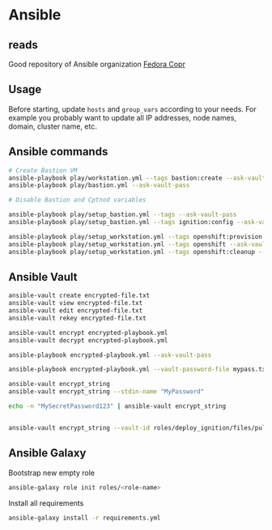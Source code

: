 # Ansible

## reads

Good repository of Ansible organization [Fedora Copr](https://github.com/devnullcake/ansible-role-copr-repository)

## Usage

Before starting, update `hosts` and `group_vars` according to your needs. For example you probably want to update all IP addresses, node names, domain, cluster name, etc.

## Ansible commands

```sh
# Create Bastion VM
ansible-playbook play/workstation.yml --tags bastion:create --ask-vault-pass
ansible-playbook play/bastion.yml --ask-vault-pass

# Disable Bastion and Cptnod variables


```

```sh
ansible-playbook play/setup_bastion.yml --tags --ask-vault-pass
ansible-playbook play/setup_bastion.yml --tags ignition:config --ask-vault-pass

ansible-playbook play/setup_workstation.yml --tags openshift:provision --ask-vault-pass
ansible-playbook play/setup_workstation.yml --tags openshift --ask-vault-pass
ansible-playbook play/setup_workstation.yml --tags openshift:cleanup --ask-vault-pass
```

## Ansible Vault

```sh
ansible-vault create encrypted-file.txt
ansible-vault view encrypted-file.txt
ansible-vault edit encrypted-file.txt
ansible-vault rekey encrypted-file.txt

ansible-vault encrypt encrypted-playbook.yml
ansible-vault decrypt encrypted-playbook.yml

ansible-playbook encrypted-playbook.yml --ask-vault-pass

ansible-playbook encrypted-playbook.yml --vault-password-file mypass.txt

ansible-vault encrypt_string
ansible-vault encrypt_string --stdin-name "MyPassword"

echo -n "MySecretPassword123" | ansible-vault encrypt_string


ansible-vault encrypt_string --vault-id roles/deploy_ignition/files/pull_secret --stdin-name 'pull_secret'
```

## Ansible Galaxy

Bootstrap new empty role

```sh
ansible-galaxy role init roles/<role-name>
```

Install all requirements

```sh
ansible-galaxy install -r requirements.yml
```